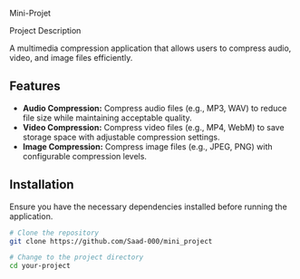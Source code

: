Mini-Projet

Project Description

A multimedia compression application that allows users to compress audio, video, and image files efficiently.

## Features

- **Audio Compression:** Compress audio files (e.g., MP3, WAV) to reduce file size while maintaining acceptable quality.
- **Video Compression:** Compress video files (e.g., MP4, WebM) to save storage space with adjustable compression settings.
- **Image Compression:** Compress image files (e.g., JPEG, PNG) with configurable compression levels.

## Installation

Ensure you have the necessary dependencies installed before running the application.

```bash
# Clone the repository
git clone https://github.com/Saad-000/mini_project

# Change to the project directory
cd your-project
